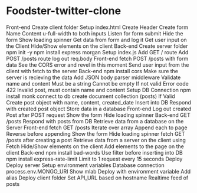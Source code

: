 # Foodster-twitter-clone
Front-end
 Create client folder
 Setup index.html
 Create Header
 Create form
 Name
 Content
 u-full-width to both inputs
 Listen for form submit
 Hide the form
 Show loading spinner
 Get data from form and log it
 Get user input on the Client
 Hide/Show elements on the client
Back-end
 Create server folder
 npm init -y
 npm install express morgan
 Setup index.js
 Add GET / route
 Add POST /posts route
 log out req.body
Front-end
 fetch POST /posts with form data
 See the CORS error and revel in this moment
 Send user input from the client with fetch to the server
Back-end
 npm install cors
 Make sure the server is recieving the data
 Add JSON body parser middleware
 Validate name and content
 Must be a string
 Cannot be empty
 If not valid
 Error code 422
 Invalid post, must contain name and content
 Setup DB Connection
 npm install monk
 connect to db
 create document collection (posts)
 If Valid
 Create post object with
 name, content, created_date
 Insert into DB
 Respond with created post object
 Store data in a database
Front-end
 Log out created Post after POST request
 Show the form
 Hide loading spinner
Back-end
 GET /posts
 Respond with posts from DB
 Retrieve data from a database on the Server
Front-end
 fetch GET /posts
 Iterate over array
 Append each to page
 Reverse before appending
 Show the form
 Hide loading spinner
 fetch GET /posts after creating a post
 Retrieve data from a server on the client using Fetch
 Hide/Show elements on the client
 Add elements to the page on the client
Back-end
 npm install bad-words
 Use filter before inserting into DB
 npm install express-rate-limit
 Limit to 1 request every 15 seconds
Deploy
 Deploy server
 Setup environment variables
 Database connection
process.env.MONGO_URI
 Show mlab
 Deploy with environment variable
 Add alias
 Deploy client folder
 Set API_URL based on hostname
Realtime feed of posts
